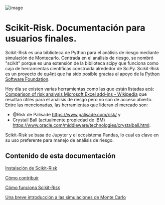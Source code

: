 ![image](https://user-images.githubusercontent.com/221018/189548519-f30dff6c-74f4-4b50-943d-c411084b3a4e.png)

# Scikit-Risk. Documentación para usuarios finales.

Scikit-Risk es una biblioteca de Python para el análisis de riesgo mediante simulación de Montecarlo. Centrada en el análisis de riesgo, se nombró "scikit" porque es una extensión de la biblioteca scipy que funciona como caja de herramientas científicas construida alrededor de SciPy. Scikit-Risk es un proyecto de [qu4nt](http://qu4nt.com) que ha sido posible gracias al apoyo de la [Python Software Foundation](http://psf.org).

Hoy día se existen varias herramientas como las que están listadas acá: [Comparison of risk analysis Microsoft Excel add-ins - Wikipedia](https://en.wikipedia.org/wiki/Comparison_of_risk_analysis_Microsoft_Excel_add-ins) que resultan útiles para el análisis de riesgo pero no son de acceso abierto. Entre las mencionadas, las herramientas que lideran el mercado son:

- @Risk de Palisade https://www.palisade.com/risk/ y
- Crystall Ball (actualmente propiedad de IBM) https://www.oracle.com/middleware/technologies/crystalball.html.

Scikit-Risk se basa de Jupyter y el ecosistema Pandas, lo cual es clave en su uso preferente para manejo de análisis de riesgo.

## Contenido de esta documentación

[Instalación de Scikit-Risk](instalacion.md)

[Cómo contribuir](contribuir.md)

[Cómo funciona Scikit-Risk](funcionamiento.md)

[Una breve introducción a las simulaciones de Monte Carlo](montecarlo.md)
